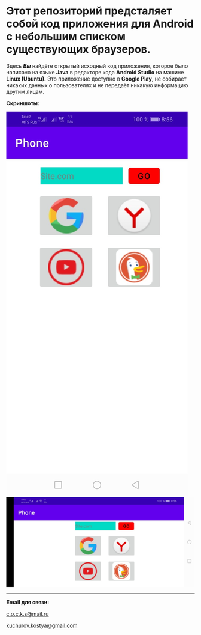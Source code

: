 # Этот репозиторий предсталяет собой код приложения для Android с небольшим списком существующих браузеров.
Здесь ___Вы___ найдёте открытый исходный код приложения, которое было написано на языке __Java__ в редакторе кода __Android Studio__ на машине __Linux (Ubuntu).__
Это приложение доступно в __Google Play__, не собирает никаких данных о пользователях и не передаёт никакую информацию другим лицам.

__Скриншоты:__

![Скриншот_1](screenshot_1.png)
![Скриншот_2](screenshot_2.png)
***
__Email для связи:__

<c.o.c.k.s@mail.ru>

<kuchurov.kostya@gmail.com>
